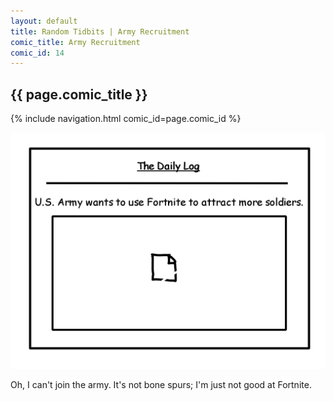 ```yaml
---
layout: default
title: Random Tidbits | Army Recruitment
comic_title: Army Recruitment
comic_id: 14
---
```


## {{ page.comic_title }}

{% include navigation.html comic_id=page.comic_id %}

![](/assets/images/14.png)

Oh, I can't join the army. It's not bone spurs; I'm just not good at Fortnite.
